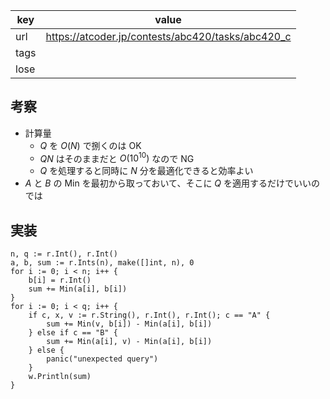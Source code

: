 
| key  | value                                             |
| ---- | ------------------------------------------------- |
| url  | https://atcoder.jp/contests/abc420/tasks/abc420_c |
| tags |                                                   |
| lose |                                                   |

## 考察

- 計算量
	- $Q$ を $O(N)$ で捌くのは OK
	- $QN$ はそのままだと $O(10^{10})$ なので NG
	- $Q$ を処理すると同時に $N$ 分を最適化できると効率よい
- $A$ と $B$ の Min を最初から取っておいて、そこに $Q$ を適用するだけでいいのでは

## 実装

```
n, q := r.Int(), r.Int()
a, b, sum := r.Ints(n), make([]int, n), 0
for i := 0; i < n; i++ {
	b[i] = r.Int()
	sum += Min(a[i], b[i])
}
for i := 0; i < q; i++ {
	if c, x, v := r.String(), r.Int(), r.Int(); c == "A" {
		sum += Min(v, b[i]) - Min(a[i], b[i])
	} else if c == "B" {
		sum += Min(a[i], v) - Min(a[i], b[i])
	} else {
		panic("unexpected query")
	}
	w.Println(sum)
}
```